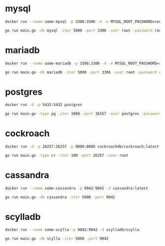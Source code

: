 # mysql

``` bash
docker run --name some-mysql -p 3306:3306 -d -e MYSQL_ROOT_PASSWORD=root -e MYSQL_DATABASE=dbbench mysql

go run main.go -db mysql -iter 5000 -port 3306 -user root -password root
``` 

# mariadb

``` bash
docker run --name some-mariadb -p 3306:3306 -d -e MYSQL_ROOT_PASSWORD=root -e MYSQL_DATABASE=dbbench mariadb 

go run main.go -db mariadb -iter 5000 -port 3306 -user root -password root
``` 

# postgres

``` bash
docker run -d -p 5432:5432 postgres

go run main.go -type pg -iter 1000 -port 36357 -user postgres -password example
``` 

# cockroach

``` bash
docker run -d -p 26257:26257 -p 8080:8080 cockroachdb/cockroach:latest start --iternsecure

go run main.go -type cr -iter 100 -port 26257 -user root
```

# cassandra

``` bash
docker run --name some-cassandra -p 9042:9042 -d cassandra:latest

go run main.go -db cassandra -iter 5000 -port 9042
```

# scylladb

``` bash
docker run --name some-scylla -p 9042:9042 -d scylladb/scylla

go run main.go -db scylla -iter 5000 -port 9042
``` 